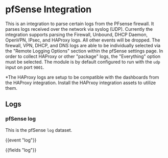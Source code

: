 # pfSense Integration

This is an integration to parse certain logs from the PFsense firewall. It parses logs
received over the network via syslog (UDP). Currently the integration supports parsing the
Firewall, Unbound, DHCP Daemon, OpenVPN, IPsec, and HAProxy logs.  All other events will be dropped.
The firewall, VPN, DHCP, and DNS logs are able to be individually selected via the "Remote Logging Options"
section within the pfSense settings page.  In order to collect HAProxy or other "package" logs, the "Everything" option
must be selected. The module is by default configured to run with the `udp` input on port `9001`.

*The HAProxy logs are setup to be compatible with the dashboards from the HAProxy integration.  Install the HAPrxoy integration assets to utilize them.

## Logs

### pfSense log

This is the pfSense `log` dataset.

{{event "log"}}

{{fields "log"}}
